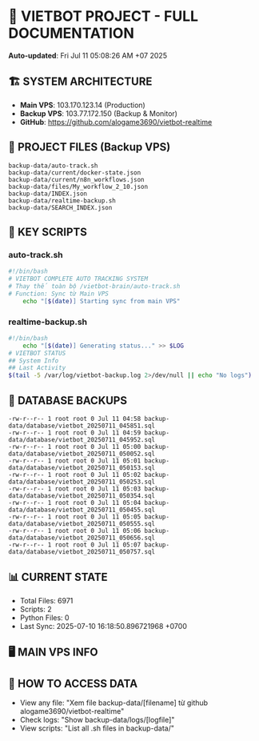 # 🤖 VIETBOT PROJECT - FULL DOCUMENTATION
**Auto-updated**: Fri Jul 11 05:08:26 AM +07 2025

## 🏗️ SYSTEM ARCHITECTURE
- **Main VPS**: 103.170.123.14 (Production)
- **Backup VPS**: 103.77.172.150 (Backup & Monitor)
- **GitHub**: https://github.com/alogame3690/vietbot-realtime

## 📁 PROJECT FILES (Backup VPS)
```
backup-data/auto-track.sh
backup-data/current/docker-state.json
backup-data/current/n8n_workflows.json
backup-data/files/My_workflow_2_10.json
backup-data/INDEX.json
backup-data/realtime-backup.sh
backup-data/SEARCH_INDEX.json
```

## 🔧 KEY SCRIPTS
### auto-track.sh
```bash
#!/bin/bash
# VIETBOT COMPLETE AUTO TRACKING SYSTEM
# Thay thế toàn bộ /vietbot-brain/auto-track.sh
# Function: Sync từ Main VPS
    echo "[$(date)] Starting sync from main VPS"
```
### realtime-backup.sh
```bash
#!/bin/bash
    echo "[$(date)] Generating status..." >> $LOG
# VIETBOT STATUS
## System Info
## Last Activity
$(tail -5 /var/log/vietbot-backup.log 2>/dev/null || echo "No logs")
```

## 💾 DATABASE BACKUPS
```
-rw-r--r-- 1 root root 0 Jul 11 04:58 backup-data/database/vietbot_20250711_045851.sql
-rw-r--r-- 1 root root 0 Jul 11 04:59 backup-data/database/vietbot_20250711_045952.sql
-rw-r--r-- 1 root root 0 Jul 11 05:00 backup-data/database/vietbot_20250711_050052.sql
-rw-r--r-- 1 root root 0 Jul 11 05:01 backup-data/database/vietbot_20250711_050153.sql
-rw-r--r-- 1 root root 0 Jul 11 05:02 backup-data/database/vietbot_20250711_050253.sql
-rw-r--r-- 1 root root 0 Jul 11 05:03 backup-data/database/vietbot_20250711_050354.sql
-rw-r--r-- 1 root root 0 Jul 11 05:04 backup-data/database/vietbot_20250711_050455.sql
-rw-r--r-- 1 root root 0 Jul 11 05:05 backup-data/database/vietbot_20250711_050555.sql
-rw-r--r-- 1 root root 0 Jul 11 05:06 backup-data/database/vietbot_20250711_050656.sql
-rw-r--r-- 1 root root 0 Jul 11 05:07 backup-data/database/vietbot_20250711_050757.sql
```

## 📊 CURRENT STATE
- Total Files: 6971
- Scripts: 2
- Python Files: 0
- Last Sync: 2025-07-10 16:18:50.896721968 +0700

## 🖥️ MAIN VPS INFO


## 🚨 HOW TO ACCESS DATA
- View any file: "Xem file backup-data/[filename] từ github alogame3690/vietbot-realtime"
- Check logs: "Show backup-data/logs/[logfile]"
- View scripts: "List all .sh files in backup-data/"
